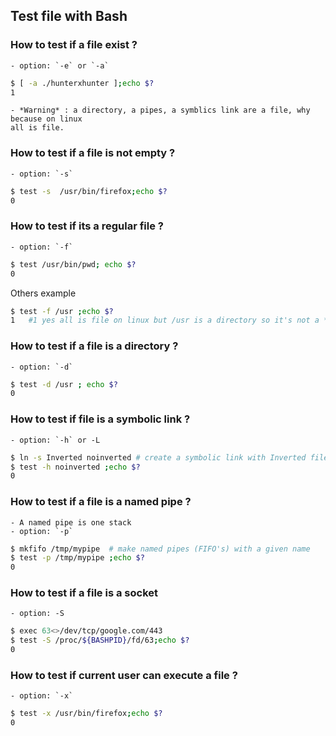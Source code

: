 ## Test file with Bash

### How to test if a file exist ?
	- option: `-e` or `-a`
```bash
$ [ -a ./hunterxhunter ];echo $? 
1 
```
	- *Warning* : a directory, a pipes, a symblics link are a file, why because on linux
	all is file.

### How to test if a file is not empty ?
	- option: `-s`

```bash
$ test -s  /usr/bin/firefox;echo $?
0
```

### How to test if its a regular file ?
	- option: `-f` 

```bash
$ test /usr/bin/pwd; echo $?
0
```
Others example

```bash
$ test -f /usr ;echo $?
1 	#1 yes all is file on linux but /usr is a directory so it's not a *regular file*
```

### How to test if a file is a directory ?

	- option: `-d`

```bash
$ test -d /usr ; echo $?
0
```

### How to test if file is a symbolic link ?

	- option: `-h` or -L

```bash
$ ln -s Inverted noinverted # create a symbolic link with Inverted file (inverted file was already exist)
$ test -h noinverted ;echo $?
0
```

### How to test if a file is a named pipe ?
	- A named pipe is one stack
	- option: `-p`

```bash
$ mkfifo /tmp/mypipe  # make named pipes (FIFO's) with a given name
$ test -p /tmp/mypipe ;echo $?
0
```

### How to test if a file is a socket

	- option: -S
```bash
$ exec 63<>/dev/tcp/google.com/443
$ test -S /proc/${BASHPID}/fd/63;echo $?
0
```
### How to test if current user can execute a file ?

	- option: `-x`

```bash
$ test -x /usr/bin/firefox;echo $?
0
```

### 







